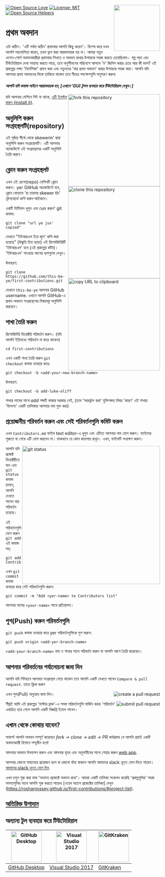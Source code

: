[![Open Source Love](https://badges.frapsoft.com/os/v1/open-source.svg?v=103)](https://github.com/ellerbrock/open-source-badges/)
[<img align="right" width="150" src="https://firstcontributions.github.io/assets/Readme/join-slack-team.png">](https://join.slack.com/t/firstcontributors/shared_invite/enQtNjkxNzQwNzA2MTMwLTVhMWJjNjg2ODRlNWZhNjIzYjgwNDIyZWYwZjhjYTQ4OTBjMWM0MmFhZDUxNzBiYzczMGNiYzcxNjkzZDZlMDM)
[![License: MIT](https://img.shields.io/badge/License-MIT-green.svg)](https://opensource.org/licenses/MIT)
[![Open Source Helpers](https://www.codetriage.com/roshanjossey/first-contributions/badges/users.svg)](https://www.codetriage.com/roshanjossey/first-contributions)


# প্রথম অবদান

এটা কঠিন। 'এটি সর্বদা কঠিন' প্রথমবার আপনি কিছু করেন'। বিশেষ করে যখন আপনি সহযোগিতা করেন, তখন ভুল করা আরামদায়ক হয় না। আমরা নতুন ওপেন-সোর্স অবদানকারীরা প্রথমবার শিখতে ও অবদান রাখার উপায়কে সহজ করতে চেয়েছিলাম। গল্প পড়া এবং টিউটোরিয়াল দেখা সাহায্য করতে পারে, তবে অনুশীলনের পরিবেশে আসলে 'ম' জিনিস করার চেয়ে আর কী ভাল? এই প্রকল্পের লক্ষ্য 'নির্দেশিকা' প্রদান করা এবং নতুনদের 'থার প্রথম অবদান' করার উপায়কে সহজ করা। আপনি যদি আপনার প্রথম অবদানের দিকে তাকিয়ে থাকেন তবে নীচের পদক্ষেপগুলি অনুসরণ করুন৷

#### *আপনি যদি কমান্ড লাইনে আরামদায়ক হন, [এখানে 'GUI টুলস ব্যবহার করে টিউটোরিয়াল দেখুন।]*

<img align="right" width="300" src="https://firstcontributions.github.io/assets/Readme/fork.png" alt="fork this repository" />

যদি আপনার মেশিনে গিট না থাকে, [এটি ইনস্টল করুন (install it)](https://help.github.com/articles/set-up-git/).

## অনুলিপি করুন সংগ্রহস্থলটি(repository)

এই পৃষ্ঠার শীর্ষে থেকে skewerin' দ্বারা অনুলিপি করুন সংগ্রহস্থলটি।
এটি আপনার অ্যাকাউন্টে এই সংগ্রহস্থলের একটি অনুলিপি তৈরি করবে।

## ক্লোন করুন সংগ্রহস্থলট

<img align="right" width="300" src="https://firstcontributions.github.io/assets/Readme/clone.png" alt="clone this repository" />

এখন এই রেপো(repo) মেশিনটি ক্লোন করুন। yer GitHub অ্যাকাউন্টে যান, ক্লোন বোতামে 'n তারপর skewer th' *ক্লিপবোর্ডে কপি করুন* আইকনে।


একটি টার্মিনাল খুলুন এবং run করুন' git কমান্ড:

```
git clone "url ye jus' copied"
```

যেখানে "ইউআরএল ইয়ে জুস' কপি করা হয়েছে" (উদ্ধৃতি চিহ্ন ছাড়া) এই রিপোজিটরিটি 'ইউআরএল' হবে (এই প্রকল্পের কাঁটা)। 'ইউআরএল' পাওয়ার আগের ধাপগুলো দেখুন।

<img align="right" width="300" src="https://firstcontributions.github.io/assets/Readme/copy-to-clipboard.png" alt="copy URL to clipboard" />

উদাহরণ:

```
git clone https://github.com/this-be-ye/first-contributions.git
```

যেখানে `this-be-ye` আপনার GitHub username. এখানে আপনি GitHub-এ প্রথম-অবদান সংগ্রহস্থলের বিষয়বস্তু অনুলিপি করছেন।

## শাখা তৈরি করুন

রিপোজিটরি ডিরেক্টরি পরিবর্তন করুন। (যদি আপনি ইতিমধ্যে পরিবর্তন না করে থাকেন)

```
cd first-contributions
```

এখন একটি শাখা তৈরি করুন `git checkout` কমান্ড ব্যবহার করে:

```
git checkout -b <add-your-new-branch-name>
```

উদাহরণ:

```
git checkout -b add-luke-oliff
```

শাখার নামের সাথে *add* শব্দটি থাকার দরকার নেই, 
(তবে 'অন্তর্ভুক্ত করা' যুক্তিসঙ্গত বিষয় 'কারণ' এই শাখার 'উদ্দেশ্য' একটি তালিকায় আপনার নাম যুক্ত করা)

## প্রয়োজনীয় পরিবর্তন করুন এবং সেই পরিবর্তনগুলি কমিট করুন

এখন `Contributors.md` ফাইল text editor-এ খুলুন এবং এটিতে আপনার নাম যোগ করুন। ফাইলের শুরুতে বা শেষে এটি যোগ করবেন না। মাঝখানে যে কোন জায়গায় রাখুন। এখন, ফাইলটি সংরক্ষণ করুন।

<img align="right" width="450" src="https://firstcontributions.github.io/assets/Readme/git-status.png" alt="git status" />

আপনি যদি প্রজেক্ট ডিরেক্টরীতে যান এবং `git status` কমান্ড চালান, আপনি দেখতে পাবেন থার পরিবর্তন হয়েছে।

এই পরিবর্তনগুলি যোগ করুন `git add` এই কমান্ড সহ:

```
git add Contributors.md
```

এখন `git commit` কমান্ড ব্যবহার করে সেই পরিবর্তনগুলি করুন:

```
git commit -m "Add <yer-name> to Contributors list"
```

আপনার নামের `<your-name>` সাথে প্রতিস্থাপন।

## পুশ(Push) করুন পরিবর্তনগুলি

`git push` কমান্ড ব্যবহার করে yer পরিবর্তনগুলিকে পুশ করুন:

```
git push origin <add-yer-branch-name>
```

`<add-your-branch-name>` নাম ও শাখার সাথে পরিবর্তন করুন যা আপনি আগে তৈরি করেছেন।

## আপনার পরিবর্তনের পর্যালোচনা জমা দিন

আপনি যদি গিটহাবে আপনার সংগ্রহস্থল পেয়ে থাকেন তবে আপনি একটি দেখতে পাবেন `Compare & pull request`. তাতে ক্লিক করুন

<img style="float: right;" src="https://firstcontributions.github.io/assets/Readme/compare-and-pull.png" alt="create a pull request" />

এখন পুল(Pull) অনুরোধ জমা দিন।

<img style="float: right;" src="https://firstcontributions.github.io/assets/Readme/submit-pull-request.png" alt="submit pull request" />

শীঘ্রই আমি এই প্রকল্পের 'মাস্টার ব্রাঞ্চ'-এ সমস্ত পরিবর্তনগুলি মার্জিন করব৷ 'পরিবর্তন' একত্রিত হয়ে গেলে আপনি একটি বিজ্ঞপ্তি ইমেল পাবেন।

## এখান থেকে কোথায় যাবেন?

সাবাশ! আপনি অবদান সম্পূর্ণ করেছেন _fork -> clone -> edit -> PR_ কর্মপ্রবাহ যে আপনি প্রায়ই একটি অবদানকারী হিসাবে সম্মুখীন হবে!

আপনার অবদান উদযাপন করুন এবং আপনার হৃদয় এবং অনুগামীদের সাথে শেয়ার করুন [web app](https://roshanjossey.github.io/first-contributions/#social-share).

আপনার কোনো সাহায্যের প্রয়োজন হলে বা কোনো ধাঁধা থাকলে আপনি আমাদের slack ক্রুতে যোগ দিতে পারেন। [আমাদের slack ক্রুতে যোগ দিন](https://join.slack.com/t/firstcontributors/shared_invite/enQtMzE1MTYwNzI3ODQ0LTZiMDA2OGI2NTYyNjM1MTFiNTc4YTRhZTg4OWZjMzA0ZWZmY2UxYzVkMzI1ZmVmOWI4ODdkZWQwNTM2NDVmNjY).

এখন চলুন শুরু করা যাক 'অন্যান্য প্রজেক্টে অবদান রাখা'। আমরা একটি তালিকা সংকলন করেছি 'প্রকল্পগুলির' সহজ সমস্যাগুলির সাথে আপনি শুরু করতে পারেন৷ [ওয়েব অ্যাপে প্রজেক্টের তালিকা] দেখুন (https://roshanjossey.github.io/first-contributions/#project-list).

## [অতিরিক্ত উপাদান](../additional-material/git_workflow_scenarios/additional-material.md)

## অন্যান্য টুল ব্যবহার করে টিউটোরিয়াল

|<a href="../github-desktop-tutorial.md"><img alt="GitHub Desktop" src="https://desktop.github.com/images/desktop-icon.svg" width="100"></a>|<a href="../github-windows-vs2017-tutorial.md"><img alt="Visual Studio 2017" src="https://upload.wikimedia.org/wikipedia/commons/c/cd/Visual_Studio_2017_Logo.svg" width="100"></a>|<a href="../gitkraken-tutorial.md"><img alt="GitKraken" src="https://firstcontributions.github.io/assets/Readme/gk-icon.png" width="100"></a>|
|---|---|---|
|[GitHub Desktop](../github-desktop-tutorial.md)|[Visual Studio 2017](../github-windows-vs2017-tutorial.md)|[GitKraken](../gitkraken-tutorial.md)|
